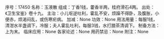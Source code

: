 序号：17450
名称：玉液散
组成：丁香1钱，藿香半两，桂府滑石4两。
出处：《卫生宝鉴》卷十九。
主治：小儿呕逆吐利，霍乱不安，烦躁不得卧，及腹胀，小便赤，烦渴闷乱，或伤寒疟病。
加减：None
功效：None
用法用量：每服1钱，清泔水半盏调下，冷服；夫人霍乱吐利，每服3钱，水打腊茶清调下。
制备方法：上为末。
临床应用：None
各家论述：None
用药禁忌：None
附注：None
